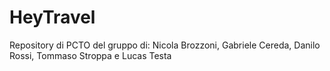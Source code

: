 # HeyTravel
Repository di PCTO del gruppo di: Nicola Brozzoni, Gabriele Cereda, Danilo Rossi, Tommaso Stroppa e Lucas Testa

